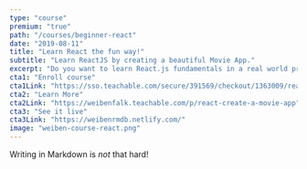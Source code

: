 ```yaml
---
type: "course"
premium: "true"
path: "/courses/beginner-react"
date: "2019-08-11"
title: "Learn React the fun way!"
subtitle: "Learn ReactJS by creating a beautiful Movie App."
excerpt: "Do you want to learn React.js fundamentals in a real world project oriented course? The app has modern design and we'll use The Movie DB to get API data. Do you like quick learning and straight down to the point? Then this is the course for you!Guaranteed no \"foo\" and \"bar\" ... and no \"to-do-list\" app ;)"
cta1: "Enroll course"
cta1Link: "https://sso.teachable.com/secure/391569/checkout/1363009/react-create-a-movie-app"
cta2: "Learn More"
cta2Link: "https://weibenfalk.teachable.com/p/react-create-a-movie-app"
cta3: "See it live"
cta3Link: "https://weibenrmdb.netlify.com/"
image: "weiben-course-react.png"
---
```

Writing in Markdown is _not_ that hard!

